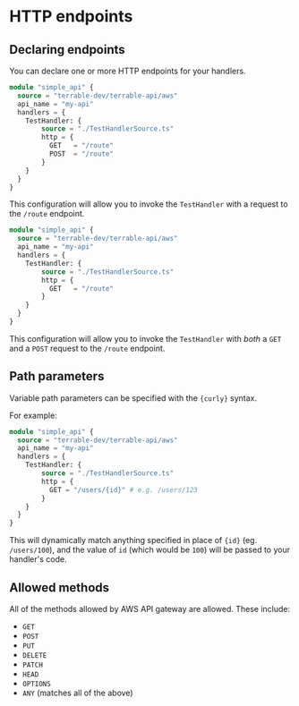# HTTP endpoints

## Declaring endpoints

You can declare one or more HTTP endpoints for your handlers.

```terraform hl_lines="7 8 9 10"
module "simple_api" {
  source = "terrable-dev/terrable-api/aws"
  api_name = "my-api"
  handlers = {
    TestHandler: {
        source = "./TestHandlerSource.ts"
        http = {
          GET   = "/route"
          POST  = "/route"
        }
    }
  }
}
```

This configuration will allow you to invoke the `TestHandler` with a
request to the `/route` endpoint.

```terraform hl_lines="7 8 9"
module "simple_api" {
  source = "terrable-dev/terrable-api/aws"
  api_name = "my-api"
  handlers = {
    TestHandler: {
        source = "./TestHandlerSource.ts"
        http = {
          GET   = "/route"
        }
    }
  }
}
```

This configuration will allow you to invoke the `TestHandler` with _both_ a `GET` and a `POST`
request to the `/route` endpoint.

## Path parameters

Variable path parameters can be specified with the `{curly}` syntax.

For example:

```terraform hl_lines="7 8 9"
module "simple_api" {
  source = "terrable-dev/terrable-api/aws"
  api_name = "my-api"
  handlers = {
    TestHandler: {
        source = "./TestHandlerSource.ts"
        http = {
          GET = "/users/{id}" # e.g. /users/123
        }
    }
  }
}
```

This will dynamically match anything specified in place of `{id}` (eg. `/users/100`), and the value
of `id` (which would be `100`) will be passed to your handler's code.

## Allowed methods

All of the methods allowed by AWS API gateway are allowed. These include:

  - `GET`
  - `POST`
  - `PUT`
  - `DELETE`
  - `PATCH`
  - `HEAD`
  - `OPTIONS`
  - `ANY` (matches all of the above)